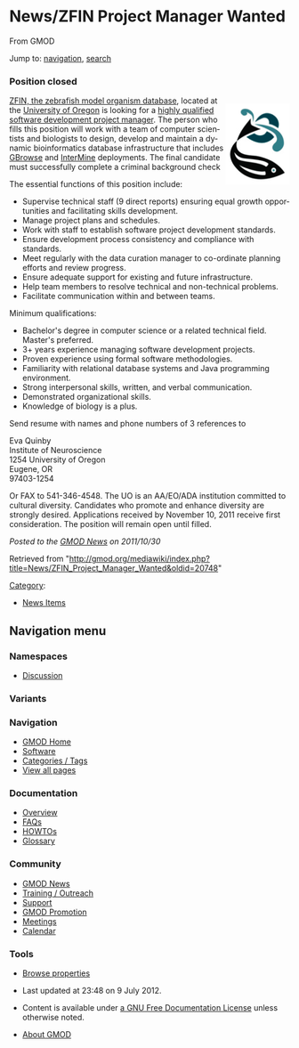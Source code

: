 <div id="mw-page-base" class="noprint">

</div>

<div id="mw-head-base" class="noprint">

</div>

<div id="content" class="mw-body" role="main">

<span id="top"></span>

<div id="mw-js-message" style="display:none;">

</div>



# <span dir="auto">News/ZFIN Project Manager Wanted</span>

<div id="bodyContent">

<div id="siteSub">

From GMOD

</div>

<div id="contentSub">

</div>

<div id="jump-to-nav" class="mw-jump">

Jump to: [navigation](#mw-navigation), [search](#p-search)

</div>

<div id="mw-content-text" class="mw-content-ltr" lang="en" dir="ltr">

### <span id="Position_closed" class="mw-headline">Position closed</span>

<div style="float:right">

<a href="http://hr.uoregon.edu/jobs/unclassified.php?id=3656"
rel="nofollow" title="ZFIN is hiring"><img
src="../../mediawiki/images/2/24/ZFINLogo.png" width="115" height="146"
alt="ZFIN is hiring" /></a>

</div>

<a href="http://zfin.org" class="external text" rel="nofollow">ZFIN, the
zebrafish model organism database</a>, located at the
<a href="http://uoregon.edu/" class="external text"
rel="nofollow">University of Oregon</a> is looking for a
<a href="http://hr.uoregon.edu/jobs/unclassified.php?id=3656"
class="external text" rel="nofollow">highly qualified software
development project manager</a>. The person who fills this position will
work with a team of computer scientists and biologists to design,
develop and maintain a dynamic bioinformatics database infrastructure
that includes [GBrowse](../GBrowse.1 "GBrowse") and
[InterMine](../InterMine "InterMine") deployments. The final candidate
must successfully complete a criminal background check

The essential functions of this position include:

- Supervise technical staff (9 direct reports) ensuring equal growth
  opportunities and facilitating skills development.
- Manage project plans and schedules.
- Work with staff to establish software project development standards.
- Ensure development process consistency and compliance with standards.
- Meet regularly with the data curation manager to co-ordinate planning
  efforts and review progress.
- Ensure adequate support for existing and future infrastructure.
- Help team members to resolve technical and non-technical problems.
- Facilitate communication within and between teams.

Minimum qualifications:

- Bachelor's degree in computer science or a related technical field.
  Master's preferred.
- 3+ years experience managing software development projects.
- Proven experience using formal software methodologies.
- Familiarity with relational database systems and Java programming
  environment.
- Strong interpersonal skills, written, and verbal communication.
- Demonstrated organizational skills.
- Knowledge of biology is a plus.

Send resume with names and phone numbers of 3 references to

<div class="indent">

Eva Quinby  
Institute of Neuroscience  
1254 University of Oregon  
Eugene, OR  
97403-1254

</div>

Or FAX to 541-346-4548. The UO is an AA/EO/ADA institution committed to
cultural diversity. Candidates who promote and enhance diversity are
strongly desired. Applications received by November 10, 2011 receive
first consideration. The position will remain open until filled.

  

<div class="newsfooter">

*Posted to the [GMOD News](../GMOD_News "GMOD News") on 2011/10/30*

</div>

</div>

<div class="printfooter">

Retrieved from
"<http://gmod.org/mediawiki/index.php?title=News/ZFIN_Project_Manager_Wanted&oldid=20748>"

</div>

<div id="catlinks" class="catlinks">

<div id="mw-normal-catlinks" class="mw-normal-catlinks">

[Category](../Special:Categories "Special:Categories"):

- [News Items](../Category:News_Items "Category:News Items")

</div>

</div>

<div class="visualClear">

</div>

</div>

</div>

<div id="mw-navigation">

## Navigation menu

<div id="mw-head">



<div id="left-navigation">

<div id="p-namespaces" class="vectorTabs" role="navigation"
aria-labelledby="p-namespaces-label">

### Namespaces


- <span id="ca-talk"><a
  href="http://gmod.org/mediawiki/index.php?title=Talk:News/ZFIN_Project_Manager_Wanted&amp;action=edit&amp;redlink=1"
  accesskey="t"
  title="Discussion about the content page [t]">Discussion</a></span>

</div>

<div id="p-variants" class="vectorMenu emptyPortlet" role="navigation"
aria-labelledby="p-variants-label">

### 

### Variants[](#)

<div class="menu">

</div>

</div>

</div>





</div>

</div>

</div>

<div id="mw-panel">

<div id="p-logo" role="banner">

<a href="../Main_Page"
style="background-image: url(../../images/GMOD-cogs.png);"
title="Visit the main page"></a>

</div>

<div id="p-Navigation" class="portal" role="navigation"
aria-labelledby="p-Navigation-label">

### Navigation

<div class="body">

- <span id="n-GMOD-Home">[GMOD Home](../Main_Page)</span>
- <span id="n-Software">[Software](../GMOD_Components)</span>
- <span id="n-Categories-.2F-Tags">[Categories /
  Tags](../Categories)</span>
- <span id="n-View-all-pages">[View all
  pages](../Special:AllPages)</span>

</div>

</div>

<div id="p-Documentation" class="portal" role="navigation"
aria-labelledby="p-Documentation-label">

### Documentation

<div class="body">

- <span id="n-Overview">[Overview](../Overview)</span>
- <span id="n-FAQs">[FAQs](../Category:FAQ)</span>
- <span id="n-HOWTOs">[HOWTOs](../Category:HOWTO)</span>
- <span id="n-Glossary">[Glossary](../Glossary)</span>

</div>

</div>

<div id="p-Community" class="portal" role="navigation"
aria-labelledby="p-Community-label">

### Community

<div class="body">

- <span id="n-GMOD-News">[GMOD News](../GMOD_News)</span>
- <span id="n-Training-.2F-Outreach">[Training /
  Outreach](../Training_and_Outreach)</span>
- <span id="n-Support">[Support](../Support)</span>
- <span id="n-GMOD-Promotion">[GMOD Promotion](../GMOD_Promotion)</span>
- <span id="n-Meetings">[Meetings](../Meetings)</span>
- <span id="n-Calendar">[Calendar](../Calendar)</span>

</div>

</div>

<div id="p-tb" class="portal" role="navigation"
aria-labelledby="p-tb-label">

### Tools

<div class="body">


- <span id="t-smwbrowselink"><a href="../Special%3ABrowse/News-2FZFIN_Project_Manager_Wanted"
  rel="smw-browse">Browse properties</a></span>


</div>

</div>

</div>

</div>

<div id="footer" role="contentinfo">

- <span id="footer-info-lastmod">Last updated at 23:48 on 9 July
  2012.</span>
<!-- - <span id="footer-info-viewcount">8,332 page views.</span> -->
- <span id="footer-info-copyright">Content is available under
  <a href="http://www.gnu.org/licenses/fdl-1.3.html" class="external"
  rel="nofollow">a GNU Free Documentation License</a> unless otherwise
  noted.</span>

<!-- -->

- <span id="footer-places-about">[About
  GMOD](../GMOD:About "GMOD:About")</span>

<!-- -->






</div>
